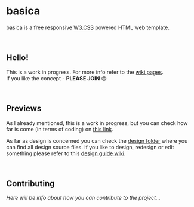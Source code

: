 # basica
basica is a free responsive [W3.CSS](https://www.w3schools.com/w3css/defaulT.asp) powered HTML web template.

<br />

## Hello!
This is a work in progress. For more info refer to the [wiki pages](https://github.com/mixxxon/basica/wiki). <br />
If you like the concept - **PLEASE JOIN** :smile:

<br />

## Previews
As I already mentioned, this is a work in progress, but you can check how far is come (in terms of coding) on [this link](#).

As far as design is concerned you can check the [design folder](https://github.com/mixxxon/basica/tree/main/design) where you can find all design source files.
If you like to design, redesign or edit something please refer to this [design guide wiki](https://github.com/mixxxon/basica/wiki/basica-Design-Guide#the-design-guide).

<br />

## Contributing
*Here will be info about how you can contribute to the project...*
